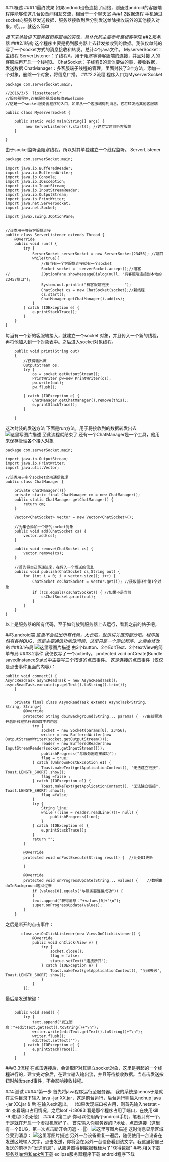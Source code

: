 ##1.概述
###1.1最终效果
如果android设备连接了网络，则通过android的客服端程序能够使这几台设备间相互交流，相当于一个聊天室
###1.2数据流程
手机通过socket向服务器发送数据，服务器接收到后分别发送给除接收端外的其他接入对象。呃。。。就这么简单

*接下来单独讲下服务器和客服端的实现，具体代码主要参考至极客学院*
##2.服务器
###2.1结构
这个程序主要是扔到服务器上去转发接收到的数据。我仅仅单纯的写了一个socket方式的消息接收和转发。总计4个java文件。
MyserverSocket：主线程
ServerListener：子线程A，用于阻塞等待客服端的连接，并且对接		 入的客服端再开启一个线程B。
ChatSocket：子线程B的具体要做的事，接收数据，发送数据
ChatManager：多客服端子线程的管理，里面封装了3个方法，添加一个对象，删除一个对象，将信息广播。
###2.2流程
程序入口为MyserverSocket

```
package com.serverSocket.main;

//2016/3/5  lissettecarlr
//服务器程序,连接服务器后会接收到welcome
//这是一个socket服务器程序的入口，如果从一个客服端得到消息，它将转发给其他客服端

public class MyserverSocket {

	public static void main(String[] args) {
		 new ServerListener().start(); //建立实时监听客服端
	}

}
```
由于socket监听会阻塞线程，所以对其单独建立一个线程监听。
ServerListener

```
package com.serverSocket.main;

import java.io.BufferedReader;
import java.io.BufferedWriter;
import java.io.Console;
import java.io.IOException;
import java.io.InputStream;
import java.io.InputStreamReader;
import java.io.OutputStream;
import java.io.PrintWriter;
import java.net.ServerSocket;
import java.net.Socket;

import javax.swing.JOptionPane;


//该类用于等待客服端连接
public class ServerListener extends Thread {
	@Override
	public void run() {
		try {
			ServerSocket serverSocket = new ServerSocket(23456); //端口
			while(true){
				//每当有一个客服端连接就有一个socket
				Socket socket =  serverSocket.accept();//阻塞
//				JOptionPane.showMessageDialog(null, "有客服端连接到本地的23457端口");
				System.out.println("有客服端链接-------");
				ChatSocket cs = new ChatSocket(socket);//新线程
				cs.start();         
 	            ChatManager.getChatManager().add(cs);		
			}
		} catch (IOException e) {
			e.printStackTrace();
		} 
	}
}
```
每当有一个新的客服端接入，就建立一个socket 对象，并且传入一个新的线程，再将他加入到一个对象表中。之后进入socket对象线程。

```
	public void print(String out)
	{
        //获得输出流
        OutputStream os;
		try {
			os = socket.getOutputStream();
	        PrintWriter pw=new PrintWriter(os);      
            pw.write(out);  
            pw.flush(); 
            
		} catch (IOException e) {
			ChatManager.getChatManager().remove(this);; 
			e.printStackTrace();
		}  

	}
```
这次封装的发送方法
下面是run方法，用于将接收到的数据转发出去
![这里写图片描述](http://img.blog.csdn.net/20160305172859251)
至此流程就结束了
还有一个ChatManager是一个工具，他用来保存管理各个接入对象

```
package com.serverSocket.main;

import java.io.OutputStream;
import java.io.PrintWriter;
import java.util.Vector;

//该类用于多个socket之间通信管理
public class ChatManager {
	
	private ChatManager(){}
	private static final ChatManager cm = new ChatManager();
	public static ChatManager getChatManager() {
		return cm;
	}
	
	Vector<ChatSocket> vector = new Vector<ChatSocket>();
	
	//为集合添加一个新的socket对象
	public void add(ChatSocket cs) {
		vector.add(cs);
	}
	
	public void remove(ChatSocket cs) {
		vector.remove(cs);
	}
	
	//首先将自己传递进来，在传入一个发送的信息
	public void publish(ChatSocket cs,String out) {
		for (int i = 0; i < vector.size(); i++) {
			ChatSocket csChatSocket = vector.get(i); //获取循环中第I个对象
			if (!cs.equals(csChatSocket)) { //如果不是当前
				csChatSocket.print(out);
			}
		}
	}
}
```
以上是服务器的所有代码，至于如何放到服务器上去运行，看我之前的帖子吧。

##3.android端
*这里不会贴出所有代码，太长啦，就讲讲关键的部分吧。程序虽然有各种BUG，但是主要通信功能没问题，这里只是一个测试程序，之后会修改的*
###3.1布局
![这里写图片描述](http://img.blog.csdn.net/20160305175942031)
由3个button、2个EditText、2个textView的简单布局
###3.2事件
我仅仅写了一个activity。
protected void onCreate(Bundle savedInstanceState)中主要写三个按键的点击事件。
这是连接的点击事件（仅仅是点击事件里面的内容）：
```
public void connect() {
AsyncReadTask asyncReadTask = new AsyncReadTask();  asyncReadTask.execute(ip.getText().toString().trim());
    }


    private final class AsyncReadTask extends AsyncTask<String, String, String>{
        @Override
        protected String doInBackground(String... params) {  //由线程池开启新线程执行该函数中的内容
            try {
                socket = new Socket(params[0], 23456);
                writer = new BufferedWriter(new OutputStreamWriter(socket.getOutputStream()));
                reader = new BufferedReader(new InputStreamReader(socket.getInputStream()));
                publishProgress("与服务器连接成功");
                flag = true;
            } catch (UnknownHostException e1) {
                Toast.makeText(getApplicationContext(), "无法建立链接", Toast.LENGTH_SHORT).show();
                flag =false ;
            } catch (IOException e1) {
                Toast.makeText(getApplicationContext(), "无法建立链接", Toast.LENGTH_SHORT).show();
                flag =false;
            }
            try {
                String line;
                while ((line = reader.readLine())!= null) {
                    publishProgress(line);
                }
            } catch (IOException e) {
                e.printStackTrace();
            }
            return "";
        }

        @Override
        protected void onPostExecute(String result) {  //此处UI更新

        }

        @Override
        protected void onProgressUpdate(String... values) {    //数据由doInBackground返回过来
            if (values[0].equals("与服务器连接成功")) {
            }
            text.append("获得消息："+values[0]+"\n");
            super.onProgressUpdate(values);
        }
    }
```
之后是断开的点击事件：

```
       close.setOnClickListener(new View.OnClickListener() {
            @Override
            public void onClick(View v) {
                try {
                    socket.close();
                    flag = false;
                    statue.setText("连接断开");
                } catch (IOException e) {
                    Toast.makeText(getApplicationContext(), "关闭失败", Toast.LENGTH_SHORT).show();
                }
            }
        });
```
最后是发送按键：

```

    public void send() {
        try {
            text.append("发送消息："+editText.getText().toString()+"\n");
            writer.write(editText.getText().toString()+"\n");
            writer.flush();
            editText.setText("");
        } catch (IOException e) {
            e.printStackTrace();
        }
    }
```
###3.3流程
在点击连接后，会读取IP对其建立socket对象，这里是另起的一个线程进行的，建立完对象后，在建立输入输出流，并且等待接收数据。当点击发送按钮时触发send事件，不会影响接收线程。

##4.测试
###4.1第一步
首先将java程序运行至服务器。
我的系统是cenos于是就在文件目录下输入  java -jar  XX.jar，这是前台运行，后台运行则输入nohup  java -jar  XX.jar & 后 在输入exit退出。
（如果发现端口被占用，则首先输入netstat -tln  查看端口占用情况，之后lsof -i :8083  看是那个程序占用了端口，在使用kill -9 进程ID杀死他）
###4.2第二步
你可以使用两个android手机，笔者只有一个，于是就在开启一个虚拟机就好了。
首先输入你服务器的IP地址，点击连接（这里有一个BUG，第一次点击断开会闪退  - -||）
![这里写图片描述](http://img.blog.csdn.net/20160305180146297)
这时消息显示区域会受到消息：
![这里写图片描述](http://img.blog.csdn.net/20160305180326312)
另外一台设备重复一遍后，随便使用一台设备在发送区域输入文字，点击发送，你将会在另外一台设备看到该文字。我这里将自己发送的前标为"发送消息"，从服务器得到数据我标为了"获得数据"
##5.相关下载
[服务器jar包和apk包下载](http://download.csdn.net/detail/lissettecarlr/9453526)
eclipse服务器程序下载
android程序下载
